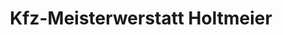 ---
title: "Kfz-Meisterwerstatt Holtmeier"
url: /marne/kfz-meisterwerstatt-holtmeier/
shop: Autowerkstatt
---